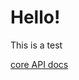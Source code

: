 # Hello!

This is a test

[core API docs](https://microsoft.github.io/DeepSpeed/docs/htmlfiles/api/full/index.html)
